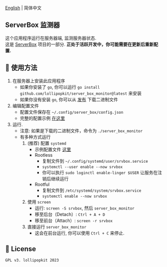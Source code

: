 [English](README.md) | 简体中文

## ServerBox 监测器
这个应用程序运行在服务器端, 监测服务器状态.  
这是 [ServerBox](https://github.com/lollipopkit/flutter_server_box) 项目的一部分.
**正处于活跃开发中，你可能需要在更新后重新配置.**

## 📖 使用方法
1. 在服务器上安装此应用程序
    - 如果你安装了 `go`, 你可以运行 `go install github.com/lollipopkit/server_box_monitor@latest` 来安装
    - 如果你没有安装 `go`, 你可以从 [发布](https://github.com/lollipopkit/server_box_monitor/releases) 下载二进制文件
2. 编辑配置文件
    - 配置文件保存在 `~/.config/server_box/config.json`
    - 完整的配置示例 [在这里](doc/CONFIG_zh.jsonc)
3. 运行.
    - 注意: 如果是下载的二进制文件，命令为 `./server_box_monitor`
    - 有多种方式运行
        1. (推荐) 配置 `systemd`
            - 示例配置文件 [这里](doc/srvbox.service)
            - Rootless
                - 复制文件到 `~/.config/systemd/user/srvbox.service`
                - `systemctl --user enable --now srvbox`
                - 你可以执行 `sudo loginctl enable-linger $USER` 让服务在注销后继续运行
            - Rootful
                - 复制文件到 `/etc/systemd/system/srvbox.service`
                - `systemctl enable --now srvbox`
        2. 使用 `screen`
            - 运行: `screen -S srvbox`, 然后 `server_box_monitor`
            - 移至后台（Detach）: `Ctrl + A + D`
            - 移至前台（Attach）: `screen -r srvbox`
        3. 直接运行 `server_box_monitor`
            - 这会在前台运行, 你可以使用 `Ctrl + C` 来停止.

## 🔖 License
`GPL v3. lollipopkit 2023`